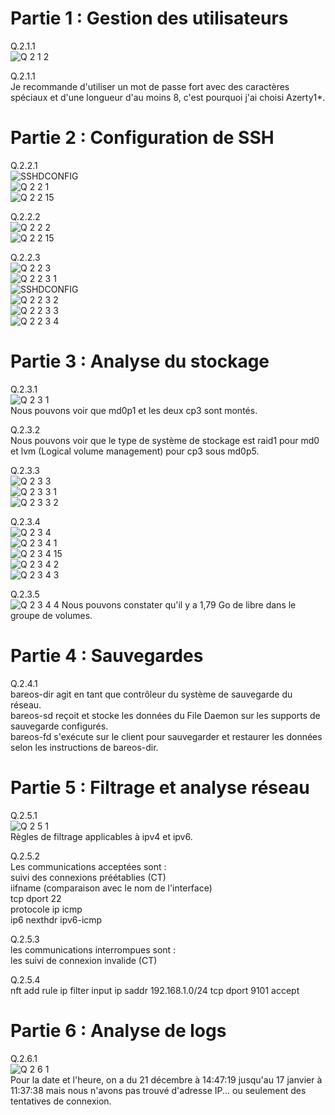 # Partie 1 : Gestion des utilisateurs  
Q.2.1.1  
![Q 2 1 2](https://github.com/user-attachments/assets/9bdbc4e1-ac1a-404b-a185-f6094786d25f)  

Q.2.1.1  
Je recommande d'utiliser un mot de passe fort avec des caractères spéciaux et d'une longueur d'au moins 8, c'est pourquoi j'ai choisi Azerty1*.

# Partie 2 : Configuration de SSH  
Q.2.2.1  
![SSHDCONFIG](https://github.com/user-attachments/assets/02061d51-c175-4e69-9ab5-b20fc108568e)  
![Q 2 2 1](https://github.com/user-attachments/assets/060ecd8b-dfc9-4fca-b5c3-79978ca37c50)  
![Q 2 2 15](https://github.com/user-attachments/assets/b24874e0-d295-4605-b30a-abfa268401c7)  

Q.2.2.2  
![Q 2 2 2](https://github.com/user-attachments/assets/c4db07a5-bc76-4aa7-aa9f-f6d1f3ab1d07)  
![Q 2 2 15](https://github.com/user-attachments/assets/ca67a43e-0bd2-4a42-a714-7615112f96b6)  

Q.2.2.3  
![Q 2 2 3](https://github.com/user-attachments/assets/20aafe28-8210-4c9e-baee-ebd487639654)  
![Q 2 2 3 1](https://github.com/user-attachments/assets/fd62a182-5d3b-4995-b6ff-5edade98a51d)  
![SSHDCONFIG](https://github.com/user-attachments/assets/1a723dc9-7fe5-4ef0-ba1d-ee8d3a90a7b7)  
![Q 2 2 3 2](https://github.com/user-attachments/assets/fb663fde-da69-4702-9f14-1d47ef3fabfd)  
![Q 2 2 3 3](https://github.com/user-attachments/assets/78152264-4eed-4ded-9d36-f2ad2a5247cf)  
![Q 2 2 3 4](https://github.com/user-attachments/assets/9b2c2be5-60d5-44a3-9794-5c9c0517c9c9)  

# Partie 3 : Analyse du stockage  
Q.2.3.1  
![Q 2 3 1](https://github.com/user-attachments/assets/11f4fc0e-8d9b-4f9d-93dd-78d26a3bb76c)  
Nous pouvons voir que md0p1 et les deux cp3 sont montés.

Q.2.3.2  
Nous pouvons voir que le type de système de stockage est raid1 pour md0 et lvm (Logical volume management) pour cp3 sous md0p5.  

Q.2.3.3  
![Q 2 3 3](https://github.com/user-attachments/assets/10d91f26-1ced-4046-b5b0-206562e958de)  
![Q 2 3 3 1](https://github.com/user-attachments/assets/a2164cb7-e0b4-43b6-9a7b-4fec2e54dd4a)  
![Q 2 3 3 2](https://github.com/user-attachments/assets/1d600377-03e5-4a02-b216-af62c8f21b65)  

Q.2.3.4  
![Q 2 3 4](https://github.com/user-attachments/assets/526bd0de-a507-4ad5-b457-01b827de091f)  
![Q 2 3 4 1](https://github.com/user-attachments/assets/91f16120-f419-42ae-8254-60110b56db72)  
![Q 2 3 4 15](https://github.com/user-attachments/assets/b23ac6f7-1725-4af9-beb7-807643c4e849)  
![Q 2 3 4 2](https://github.com/user-attachments/assets/876af3b1-e4ef-4377-9f9a-2adc8238e96e)  
![Q 2 3 4 3](https://github.com/user-attachments/assets/c3738fb6-dd57-415d-bfe8-9e0846d5fe26)  

Q.2.3.5  
![Q 2 3 4 4](https://github.com/user-attachments/assets/bb31308a-c01e-47df-88ac-715afda983e7)
Nous pouvons constater qu'il y a 1,79 Go de libre dans le groupe de volumes.  

# Partie 4 : Sauvegardes  
Q.2.4.1  
bareos-dir agit en tant que contrôleur du système de sauvegarde du réseau.  
bareos-sd  reçoit et stocke les données du File Daemon sur les supports de sauvegarde configurés.  
bareos-fd  s'exécute sur le client pour sauvegarder et restaurer les données selon les instructions de bareos-dir.  

# Partie 5 : Filtrage et analyse réseau  

Q.2.5.1  
![Q 2 5 1](https://github.com/user-attachments/assets/8c501ee9-e0cc-4357-a874-57c52bc81eba)  
Règles de filtrage applicables à ipv4 et ipv6.  

Q.2.5.2  
Les communications acceptées sont :   
suivi des connexions préétablies (CT)   
iifname (comparaison avec le nom de l'interface)  
tcp dport 22  
protocole ip icmp  
ip6 nexthdr ipv6-icmp  

Q.2.5.3  
les communications interrompues sont :   
les suivi de connexion invalide (CT)   

Q.2.5.4  
nft add rule ip filter input ip saddr 192.168.1.0/24 tcp dport 9101 accept

# Partie 6 : Analyse de logs
Q.2.6.1  
![Q 2 6 1](https://github.com/user-attachments/assets/0951130d-81e5-4912-8039-7176243e9e07)  
Pour la date et l'heure, on a du 21 décembre à 14:47:19 jusqu'au 17 janvier à 11:37:38 mais nous n'avons pas trouvé d'adresse IP... ou seulement des tentatives de connexion.



